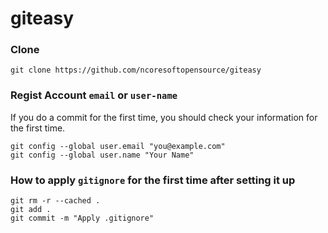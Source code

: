 # giteasy

### Clone
```git
git clone https://github.com/ncoresoftopensource/giteasy
```

### Regist Account `email` or `user-name`
If you do a commit for the first time, you should check your information for the first time.
```
git config --global user.email "you@example.com"
git config --global user.name "Your Name"
```


### How to apply `gitignore` for the first time after setting it up
```git
git rm -r --cached .
git add .
git commit -m "Apply .gitignore"
```
